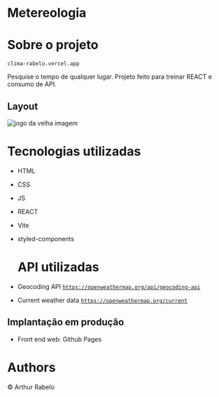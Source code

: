 # Metereologia

# Sobre o projeto

<code>clima-rabelo.vercel.app</code>

 Pesquise o tempo de qualquer lugar.
 Projeto feito para treinar REACT e consumo de API.

## Layout
![jogo da velha imagem](https://github.com/ArthurRabel/metereologia/blob/main/public/readme/Print.png)

# Tecnologias utilizadas
- HTML
- CSS
- JS
- REACT
- Vite
- styled-components

  # API utilizadas
- Geocoding API <code>https://openweathermap.org/api/geocoding-api</code>
- Current weather data <code>https://openweathermap.org/current</code>
  
## Implantação em produção
- Front end web: Github Pages

# Authors
© Arthur Rabelo
